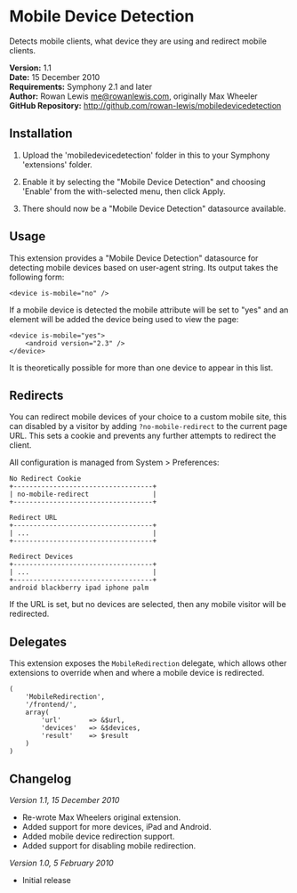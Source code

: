 # Mobile Device Detection

Detects mobile clients, what device they are using and redirect mobile clients.

__Version:__ 1.1  
__Date:__ 15 December 2010  
__Requirements:__ Symphony 2.1 and later  
__Author:__ Rowan Lewis <me@rowanlewis.com>, originally Max Wheeler  
__GitHub Repository:__ <http://github.com/rowan-lewis/mobiledevicedetection>  


## Installation

1. Upload the 'mobiledevicedetection' folder in this to your Symphony 'extensions' folder.
 
2. Enable it by selecting the "Mobile Device Detection" and choosing 'Enable' from the with-selected menu, then click Apply.

3. There should now be a "Mobile Device Detection" datasource available.


## Usage

This extension provides a "Mobile Device Detection" datasource for detecting mobile devices based on user-agent string. Its output takes the following form:

	<device is-mobile="no" />

If a mobile device is detected the mobile attribute will be set to "yes" and an element will be added the device being used to view the page:

	<device is-mobile="yes">
		<android version="2.3" />
	</device>

It is theoretically possible for more than one device to appear in this list.


## Redirects

You can redirect mobile devices of your choice to a custom mobile site, this can disabled by a visitor by adding `?no-mobile-redirect` to the current page URL. This sets a cookie and prevents any further attempts to redirect the client.

All configuration is managed from System > Preferences:

	No Redirect Cookie
	+-----------------------------------+
	| no-mobile-redirect                |
	+-----------------------------------+
	
	Redirect URL
	+-----------------------------------+
	| ...                               |
	+-----------------------------------+
	
	Redirect Devices
	+-----------------------------------+
	| ...                               |
	+-----------------------------------+
	android blackberry ipad iphone palm

If the URL is set, but no devices are selected, then any mobile visitor will be redirected.


## Delegates

This extension exposes the `MobileRedirection` delegate, which allows other extensions to override when and where a mobile device is redirected.

	(
		'MobileRedirection',
		'/frontend/',
		array(
			'url'		=> &$url,
			'devices'	=> &$devices,
			'result'	=> $result
		)
	)


## Changelog

*Version 1.1, 15 December 2010*

 - Re-wrote Max Wheelers original extension.
 - Added support for more devices, iPad and Android.
 - Added mobile device redirection support.
 - Added support for disabling mobile redirection.


*Version 1.0, 5 February 2010*

 - Initial release